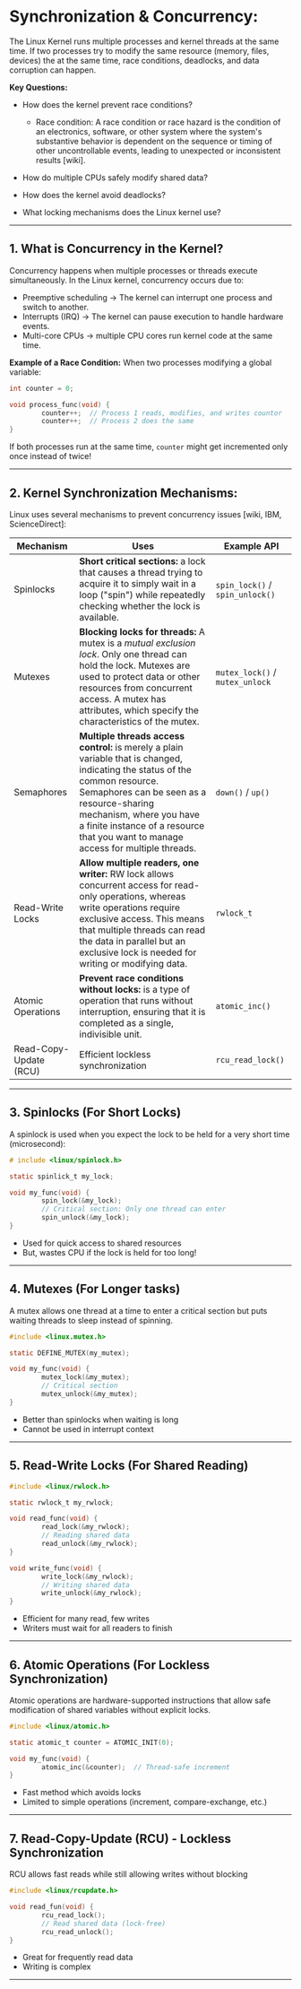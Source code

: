 # Synchronization & Concurrency:
The Linux Kernel runs multiple processes and kernel threads at the same time. If two processes try to modify the same resource (memory, files, devices) the at the same time, race conditions, deadlocks, and data corruption can happen.

**Key Questions:**
- How does the kernel prevent race conditions?
    * Race condition: A race condition or race hazard is the condition of an electronics, software, or other system where the system's substantive behavior is dependent on the sequence or timing of other uncontrollable events, leading to unexpected or inconsistent results [wiki]. 

- How do multiple CPUs safely modify shared data?
- How does the kernel avoid deadlocks?
- What locking mechanisms does the Linux kernel use?
---

## 1. What is Concurrency in the Kernel?
Concurrency happens when multiple processes or threads execute simultaneously. In the Linux kernel, concurrency occurs due to:
-   Preemptive scheduling -> The kernel can interrupt one process and switch to another.
-   Interrupts (IRQ) -> The kernel can pause execution to handle hardware events.
-   Multi-core CPUs -> multiple CPU cores run kernel code at the same time.

**Example of a Race Condition:**
When two processes modifying a global variable:
```c
int counter = 0;

void process_func(void) {
        counter++;  // Process 1 reads, modifies, and writes countor
        counter++;  // Process 2 does the same
}
```
If both processes run at the same time, `counter` might get incremented only once instead of twice!

---

## 2. Kernel Synchronization Mechanisms:
Linux uses several mechanisms to prevent concurrency issues [wiki, IBM, ScienceDirect]:

|Mechanism     | Uses                                           | Example API       |
|--------------|------------------------------------------------|-------------------|
| Spinlocks    | **Short critical sections:** a lock that causes a thread trying to acquire it to simply wait in a loop ("spin") while repeatedly checking whether the lock is available. | `spin_lock()` / `spin_unlock()`|
|Mutexes       | **Blocking locks for threads:** A mutex is a *mutual exclusion lock*. Only one thread can hold the lock. Mutexes are used to protect data or other resources from concurrent access. A mutex has attributes, which specify the characteristics of the mutex.| `mutex_lock()` / `mutex_unlock` |
|Semaphores    | **Multiple threads access control:** is merely a plain variable that is changed, indicating the status of the common resource. Semaphores can be seen as a resource-sharing mechanism, where you have a finite instance of a resource that you want to manage access for multiple threads. | `down()` / `up()` |
|Read-Write Locks| **Allow multiple readers, one writer:** RW lock allows concurrent access for read-only operations, whereas write operations require exclusive access. This means that multiple threads can read the data in parallel but an exclusive lock is needed for writing or modifying data. | `rwlock_t` |
|Atomic Operations | **Prevent race conditions without locks:** is a type of operation that runs without interruption, ensuring that it is completed as a single, indivisible unit. | `atomic_inc()` |
|Read-Copy-Update (RCU)| Efficient lockless synchronization | `rcu_read_lock()` |

---

## 3. Spinlocks (For Short Locks)
A spinlock is used when you expect the lock to be held for a very short time (microsecond):
```c
# include <linux/spinlock.h>

static spinlick_t my_lock;

void my_func(void) {
        spin_lock(&my_lock);
        // Critical section: Only one thread can enter
        spin_unlock(&my_lock);
}
```
- Used for quick access to shared resources
- But, wastes CPU if the lock is held for too long!

---

## 4. Mutexes (For Longer tasks)
A mutex allows one thread at a time to enter a critical section but puts waiting threads to sleep instead of spinning.
```c
#include <linux.mutex.h>

static DEFINE_MUTEX(my_mutex);

void my_func(void) {
        mutex_lock(&my_mutex);
        // Critical section
        mutex_unlock(&my_mutex);
}
```
- Better than spinlocks when waiting is long
- Cannot be used in interrupt context

---

## 5. Read-Write Locks (For Shared Reading)
```c
#include <linux/rwlock.h>

static rwlock_t my_rwlock;

void read_func(void) {
        read_lock(&my_rwlock);
        // Reading shared data
        read_unlock(&my_rwlock);
}

void write_func(void) {
        write_lock(&my_rwlock);
        // Writing shared data
        write_unlock(&my_rwlock);
}
```
- Efficient for many read, few writes
- Writers must wait for all readers to finish

---

## 6. Atomic Operations (For Lockless Synchronization)
Atomic operations are hardware-supported instructions that allow safe modification of shared variables without explicit locks.

```c
#include <linux/atomic.h>

static atomic_t counter = ATOMIC_INIT(0);

void my_func(void) {
        atomic_inc(&counter);  // Thread-safe increment
}
```
- Fast method which avoids locks
- Limited to simple operations (increment, compare-exchange, etc.)

---

## 7. Read-Copy-Update (RCU) - Lockless Synchronization
RCU allows fast reads while still allowing writes without blocking
```c
#include <linux/rcupdate.h>

void read_fun(void) {
        rcu_read_lock();
        // Read shared data (lock-free)
        rcu_read_unlock();
}
```
- Great for frequently read data
- Writing is complex

---
